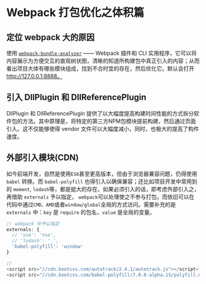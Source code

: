 # Webpack 打包优化之体积篇

## 定位 webpack 大的原因

使用 [`webpack-bundle-analyzer`](https://www.npmjs.com/package/webpack-bundle-analyzer) —— Webpack 插件和 CLI 实用程序，它可以将内容展示为方便交互的直观树状图，清晰的知道所构建包中真正引入的内容；从而看出项目大体有哪些模块组成，找到不合时宜的存在，然后优化它。默认会打开 http://127.0.0.1:8888。

## 引入 DllPlugin 和 DllReferencePlugin

DllPlugin 和 DllReferencePlugin 提供了以大幅度提高构建时间性能的方式拆分软件包的方法。其中原理是，将特定的第三方NPM包模块提前构建，然后通过页面引入。这不仅能够使得 vendor 文件可以大幅度减小，同时，也极大的提高了构件速度。

## 外部引入模块(CDN)

如今前端开发，自然是使用`ES6`甚至更高版本，但由于浏览器兼容问题，仍得使用 `babel` 转换。而 `babel-polyfill` 也得引入以确保兼容；还比如项目开发中常用到的 `moment`, `lodash`等，都是挺大的存在，如果必须引入的话，即考虑外部引入之，再借助 `externals` 予以指定， `webpack`可以处理使之不参与打包，而依旧可以在代码中通过`CMD、AMD`或者`window/global`全局的方式访问。需要补充的是 `externals` 中：`key` 是 `require` 的包名，`value` 是全局的变量。

```javascript
// webpack 中予以指定
externals: {
  // 'vue': 'Vue',
  // 'lodash': '_',
  'babel-polyfill': 'window'
}

//
<script src="//cdn.bootcss.com/autotrack/2.4.1/autotrack.js"></script>
<script src="//cdn.bootcss.com/babel-polyfill/7.0.0-alpha.15/polyfill.min.js"></script>

```

## 